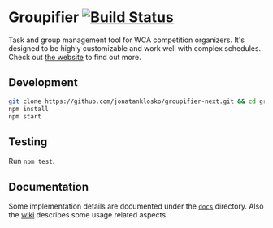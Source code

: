 # Groupifier [![Build Status](https://travis-ci.org/jonatanklosko/groupifier-next.svg?branch=master)](https://travis-ci.org/jonatanklosko/groupifier-next)

Task and group management tool for WCA competition organizers.
It's designed to be highly customizable and work well with complex schedules.
Check out [the website](https://jonatanklosko.github.io/groupifier-next) to find out more.

## Development

```bash
git clone https://github.com/jonatanklosko/groupifier-next.git && cd groupifier-next
npm install
npm start
```

## Testing

Run `npm test`.

## Documentation

Some implementation details are documented under the [`docs`](docs) directory.
Also the [wiki](https://github.com/jonatanklosko/groupifier-next/wiki)
describes some usage related aspects.
